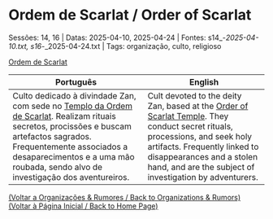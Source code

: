 
# Ordem de Scarlat / Order of Scarlat

Sessões: 14, 16 | Datas: 2025-04-10, 2025-04-24 | Fontes: s14_-_2025-04-10.txt, s16_-_2025-04-24.txt | Tags: organização, culto, religioso

[Ordem de Scarlat](ordem_de_scarlat.png)

| Português | English |
|-----------|---------|
| Culto dedicado à divindade Zan, com sede no [Templo da Ordem de Scarlat](templo_ordem_de_scarlat.md). Realizam rituais secretos, procissões e buscam artefactos sagrados. Frequentemente associados a desaparecimentos e a uma mão roubada, sendo alvo de investigação dos aventureiros. | Cult devoted to the deity Zan, based at the [Order of Scarlat Temple](templo_ordem_de_scarlat.md). They conduct secret rituals, processions, and seek holy artifacts. Frequently linked to disappearances and a stolen hand, and are the subject of investigation by adventurers. |

[(Voltar a Organizações & Rumores / Back to Organizations & Rumors)](organizacoes_rumores.md)  
[(Voltar à Página Inicial / Back to Home Page)](home.md)

